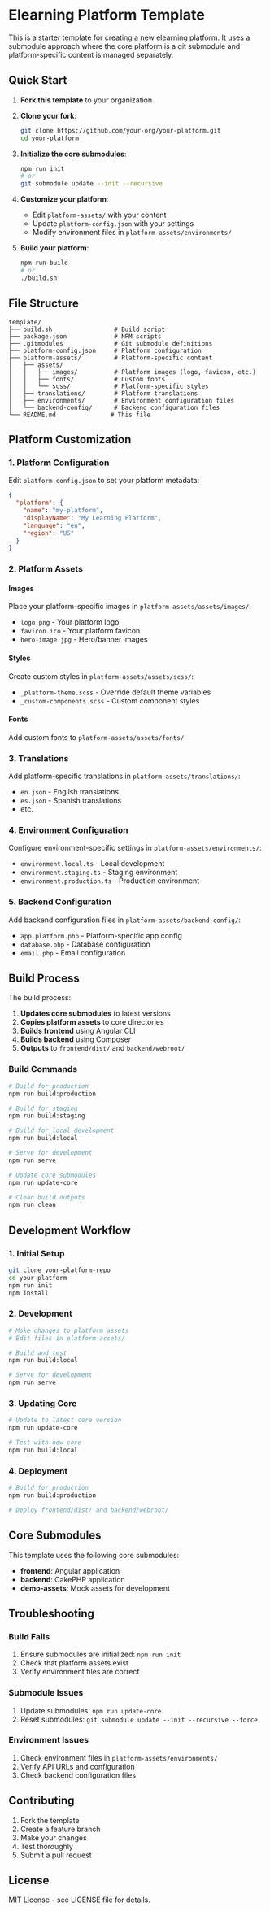 # Elearning Platform Template

This is a starter template for creating a new elearning platform. It uses a submodule approach where the core platform is a git submodule and platform-specific content is managed separately.

## Quick Start

1. **Fork this template** to your organization
2. **Clone your fork**:

   ```bash
   git clone https://github.com/your-org/your-platform.git
   cd your-platform
   ```

3. **Initialize the core submodules**:

   ```bash
   npm run init
   # or
   git submodule update --init --recursive
   ```

4. **Customize your platform**:

   - Edit `platform-assets/` with your content
   - Update `platform-config.json` with your settings
   - Modify environment files in `platform-assets/environments/`

5. **Build your platform**:
   ```bash
   npm run build
   # or
   ./build.sh
   ```

## File Structure

```
template/
├── build.sh                 # Build script
├── package.json             # NPM scripts
├── .gitmodules              # Git submodule definitions
├── platform-config.json     # Platform configuration
├── platform-assets/         # Platform-specific content
│   ├── assets/
│   │   ├── images/          # Platform images (logo, favicon, etc.)
│   │   ├── fonts/           # Custom fonts
│   │   └── scss/            # Platform-specific styles
│   ├── translations/        # Platform translations
│   ├── environments/        # Environment configuration files
│   └── backend-config/      # Backend configuration files
└── README.md               # This file
```

## Platform Customization

### 1. Platform Configuration

Edit `platform-config.json` to set your platform metadata:

```json
{
  "platform": {
    "name": "my-platform",
    "displayName": "My Learning Platform",
    "language": "en",
    "region": "US"
  }
}
```

### 2. Platform Assets

#### Images

Place your platform-specific images in `platform-assets/assets/images/`:

- `logo.png` - Your platform logo
- `favicon.ico` - Your platform favicon
- `hero-image.jpg` - Hero/banner images

#### Styles

Create custom styles in `platform-assets/assets/scss/`:

- `_platform-theme.scss` - Override default theme variables
- `_custom-components.scss` - Custom component styles

#### Fonts

Add custom fonts to `platform-assets/assets/fonts/`

### 3. Translations

Add platform-specific translations in `platform-assets/translations/`:

- `en.json` - English translations
- `es.json` - Spanish translations
- etc.

### 4. Environment Configuration

Configure environment-specific settings in `platform-assets/environments/`:

- `environment.local.ts` - Local development
- `environment.staging.ts` - Staging environment
- `environment.production.ts` - Production environment

### 5. Backend Configuration

Add backend configuration files in `platform-assets/backend-config/`:

- `app.platform.php` - Platform-specific app config
- `database.php` - Database configuration
- `email.php` - Email configuration

## Build Process

The build process:

1. **Updates core submodules** to latest versions
2. **Copies platform assets** to core directories
3. **Builds frontend** using Angular CLI
4. **Builds backend** using Composer
5. **Outputs** to `frontend/dist/` and `backend/webroot/`

### Build Commands

```bash
# Build for production
npm run build:production

# Build for staging
npm run build:staging

# Build for local development
npm run build:local

# Serve for development
npm run serve

# Update core submodules
npm run update-core

# Clean build outputs
npm run clean
```

## Development Workflow

### 1. Initial Setup

```bash
git clone your-platform-repo
cd your-platform
npm run init
npm install
```

### 2. Development

```bash
# Make changes to platform assets
# Edit files in platform-assets/

# Build and test
npm run build:local

# Serve for development
npm run serve
```

### 3. Updating Core

```bash
# Update to latest core version
npm run update-core

# Test with new core
npm run build:local
```

### 4. Deployment

```bash
# Build for production
npm run build:production

# Deploy frontend/dist/ and backend/webroot/
```

## Core Submodules

This template uses the following core submodules:

- **frontend**: Angular application
- **backend**: CakePHP application
- **demo-assets**: Mock assets for development

## Troubleshooting

### Build Fails

1. Ensure submodules are initialized: `npm run init`
2. Check that platform assets exist
3. Verify environment files are correct

### Submodule Issues

1. Update submodules: `npm run update-core`
2. Reset submodules: `git submodule update --init --recursive --force`

### Environment Issues

1. Check environment files in `platform-assets/environments/`
2. Verify API URLs and configuration
3. Check backend configuration files

## Contributing

1. Fork the template
2. Create a feature branch
3. Make your changes
4. Test thoroughly
5. Submit a pull request

## License

MIT License - see LICENSE file for details.
